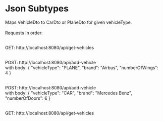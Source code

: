 # Json Subtypes

Maps VehicleDto to CarDto or PlaneDto for given vehicleType. <br/><br/>
Requests In order:<br/><br/>

GET: http://localhost:8080/api/get-vehicles <br/><br/>

POST: http://localhost:8080/api/add-vehicle <br/>
with body: {
"vehicleType": "PLANE",
"brand": "Airbus",
"numberOfWings": 4
} <br/><br/>

POST: http://localhost:8080/api/add-vehicle <br/>
with body: {
"vehicleType": "CAR",
"brand": "Mercedes Benz",
"numberOfDoors": 6
} <br/><br/>

GET: http://localhost:8080/api/get-vehicles <br/><br/>
